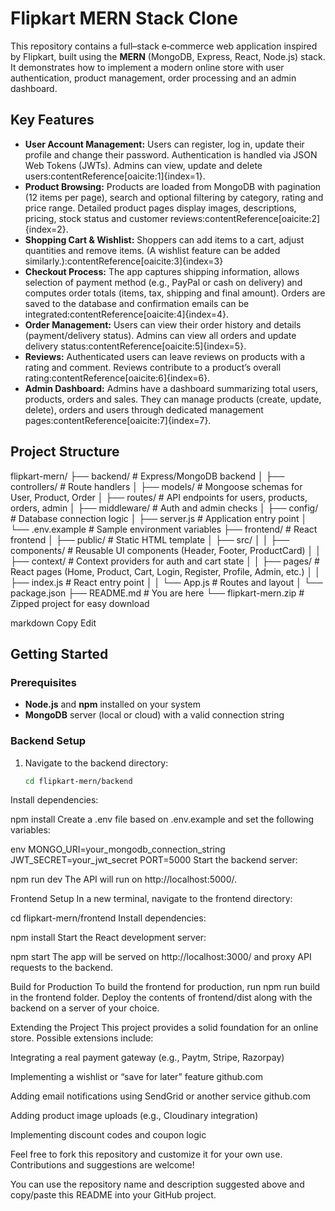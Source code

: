 # Flipkart MERN Stack Clone

This repository contains a full–stack e‑commerce web application inspired by Flipkart, built using the **MERN** (MongoDB, Express, React, Node.js) stack.  It demonstrates how to implement a modern online store with user authentication, product management, order processing and an admin dashboard.

## Key Features

- **User Account Management:** Users can register, log in, update their profile and change their password.  Authentication is handled via JSON Web Tokens (JWTs).  Admins can view, update and delete users:contentReference[oaicite:1]{index=1}.
- **Product Browsing:** Products are loaded from MongoDB with pagination (12 items per page), search and optional filtering by category, rating and price range.  Detailed product pages display images, descriptions, pricing, stock status and customer reviews:contentReference[oaicite:2]{index=2}.
- **Shopping Cart & Wishlist:** Shoppers can add items to a cart, adjust quantities and remove items.  (A wishlist feature can be added similarly.):contentReference[oaicite:3]{index=3}
- **Checkout Process:** The app captures shipping information, allows selection of payment method (e.g., PayPal or cash on delivery) and computes order totals (items, tax, shipping and final amount).  Orders are saved to the database and confirmation emails can be integrated:contentReference[oaicite:4]{index=4}.
- **Order Management:** Users can view their order history and details (payment/delivery status).  Admins can view all orders and update delivery status:contentReference[oaicite:5]{index=5}.
- **Reviews:** Authenticated users can leave reviews on products with a rating and comment.  Reviews contribute to a product’s overall rating:contentReference[oaicite:6]{index=6}.
- **Admin Dashboard:** Admins have a dashboard summarizing total users, products, orders and sales.  They can manage products (create, update, delete), orders and users through dedicated management pages:contentReference[oaicite:7]{index=7}.

## Project Structure

flipkart-mern/
├── backend/ # Express/MongoDB backend
│ ├── controllers/ # Route handlers
│ ├── models/ # Mongoose schemas for User, Product, Order
│ ├── routes/ # API endpoints for users, products, orders, admin
│ ├── middleware/ # Auth and admin checks
│ ├── config/ # Database connection logic
│ ├── server.js # Application entry point
│ └── .env.example # Sample environment variables
├── frontend/ # React frontend
│ ├── public/ # Static HTML template
│ ├── src/
│ │ ├── components/ # Reusable UI components (Header, Footer, ProductCard)
│ │ ├── context/ # Context providers for auth and cart state
│ │ ├── pages/ # React pages (Home, Product, Cart, Login, Register, Profile, Admin, etc.)
│ │ ├── index.js # React entry point
│ │ └── App.js # Routes and layout
│ └── package.json
├── README.md # You are here
└── flipkart-mern.zip # Zipped project for easy download

markdown
Copy
Edit

## Getting Started

### Prerequisites

- **Node.js** and **npm** installed on your system
- **MongoDB** server (local or cloud) with a valid connection string

### Backend Setup

1. Navigate to the backend directory:

   ```bash
   cd flipkart-mern/backend
Install dependencies:

npm install
Create a .env file based on .env.example and set the following variables:

env
MONGO_URI=your_mongodb_connection_string
JWT_SECRET=your_jwt_secret
PORT=5000
Start the backend server:


npm run dev
The API will run on http://localhost:5000/.

Frontend Setup
In a new terminal, navigate to the frontend directory:


cd flipkart-mern/frontend
Install dependencies:


npm install
Start the React development server:


npm start
The app will be served on http://localhost:3000/ and proxy API requests to the backend.

Build for Production
To build the frontend for production, run npm run build in the frontend folder. Deploy the contents of frontend/dist along with the backend on a server of your choice.

Extending the Project
This project provides a solid foundation for an online store. Possible extensions include:

Integrating a real payment gateway (e.g., Paytm, Stripe, Razorpay)

Implementing a wishlist or “save for later” feature
github.com

Adding email notifications using SendGrid or another service
github.com

Adding product image uploads (e.g., Cloudinary integration)

Implementing discount codes and coupon logic

Feel free to fork this repository and customize it for your own use. Contributions and suggestions are welcome!


You can use the repository name and description suggested above and copy/paste this README into your GitHub project.
